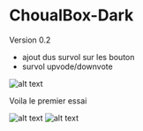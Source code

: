 # ChoualBox-Dark

Version 0.2

- ajout dus survol sur les bouton
- survol upvode/downvote

![alt text](https://gfycat.com/ClosedLittleClownanemonefish)

Voila le premier essai

![alt text](https://image.noelshack.com/fichiers/2018/19/5/1526041012-choulaboxdarkacceuil.jpg)
![alt text](https://image.noelshack.com/fichiers/2018/19/5/1526041017-choulaboxdarkbox.jpg)

